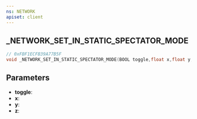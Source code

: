 ```yaml
---
ns: NETWORK
apiset: client
---
```

## _NETWORK_SET_IN_STATIC_SPECTATOR_MODE

```c
// 0xFBF1ECFB39A77B5F
void _NETWORK_SET_IN_STATIC_SPECTATOR_MODE(BOOL toggle,float x,float y,float z);
```


## Parameters
* **toggle**:
* **x**:
* **y**:
* **z**: